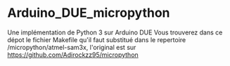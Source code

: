 # Arduino_DUE_micropython
Une implémentation de Python 3 sur Arduino DUE
Vous trouverez dans ce dépot le fichier Makefile qu'il faut substitué dans le repertoire /micropython/atmel-sam3x, 
l'original est sur https://github.com/Adirockzz95/micropython
